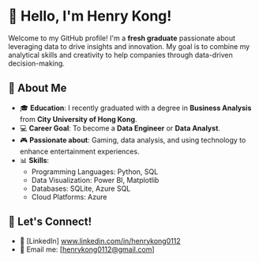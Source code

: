 # 👋 Hello, I'm Henry Kong!

Welcome to my GitHub profile! I'm a **fresh graduate** passionate about leveraging data to drive insights and innovation. My goal is to combine my analytical skills and creativity to help companies through data-driven decision-making.

## 🚀 About Me

- 🎓 **Education**: I recently graduated with a degree in **Business Analysis** from **City University of Hong Kong**.
- 💻 **Career Goal**: To become a **Data Engineer** or **Data Analyst**.
- 🎮 **Passionate about**: Gaming, data analysis, and using technology to enhance entertainment experiences.
- 📊 **Skills**:
  - Programming Languages: Python, SQL
  - Data Visualization: Power BI, Matplotlib
  - Databases: SQLite, Azure SQL
  - Cloud Platforms: Azure

## 💬 Let's Connect!

- 💼 [LinkedIn] www.linkedin.com/in/henrykong0112
- 📧 Email me: [henrykong0112@gmail.com]

